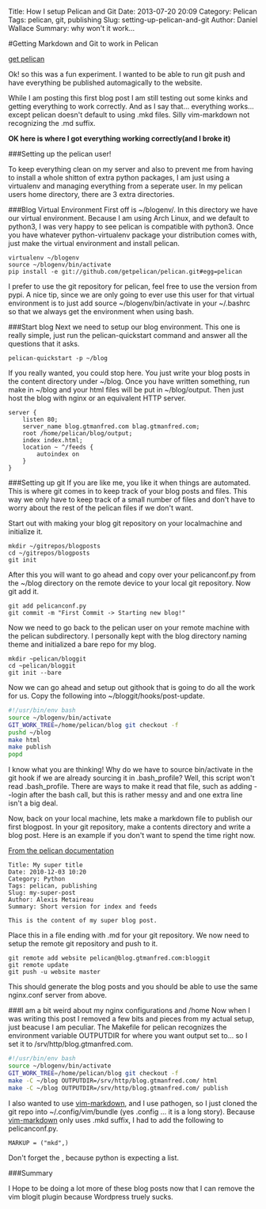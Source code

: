 Title: How I setup Pelican and Git
Date: 2013-07-20 20:09
Category: Pelican
Tags: pelican, git, publishing
Slug: setting-up-pelican-and-git
Author: Daniel Wallace
Summary:  why won't it work...

#Getting Markdown and Git to work in Pelican

[get pelican](https://github.com/getpelican/pelican-themes)

Ok! so this was a fun experiment.  I wanted to be able to run git push and have everything be
published automagically to the website.

While I am posting this first blog post I am still testing out some kinks and getting
everything to work correctly.  And as I say that... everything works... except pelican doesn't
default to using .mkd files. Silly vim-markdown not recognizing the .md suffix.

__OK here is where I got everything working correctly(and I broke it)__

###Setting up the pelican user!

To keep everything clean on my server and also to prevent me from having to install a whole
shitton of extra python packages, I am just using a virtualenv and managing everything from a
seperate user.  In my pelican users home directory, there are 3 extra directories.

###Blog Virtual Environment
First off is ~/blogenv/. In this directory we have our virtual environment.  Because I am
using Arch Linux, and we default to python3, I was very happy to see pelican is compatible
with python3.  Once you have whatever python-virtualenv package your distribution comes with,
just make the virtual environment and install pelican.

    virtualenv ~/blogenv
    source ~/blogenv/bin/activate
    pip install -e git://github.com/getpelican/pelican.git#egg=pelican

I prefer to use the git repository for pelican, feel free to use the version from pypi.  A
nice tip, since we are only going to ever use this user for that virtual environment is to
just add source ~/blogenv/bin/activate in your ~/.bashrc so that we always get the environment
when using bash.

###Start blog
Next we need to setup our blog environment.  This one is really simple, just run the
pelican-quickstart command and answer all the questions that it asks.

    pelican-quickstart -p ~/blog

If you really wanted, you could stop here.  You just write your blog posts in the content
directory under ~/blog.  Once you have written something, run make in ~/blog and your html
files will be put in ~/blog/output.  Then just host the blog with nginx or an equivalent HTTP
server.

    server {
        listen 80;
        server_name blog.gtmanfred.com blag.gtmanfred.com;
        root /home/pelican/blog/output;
        index index.html;
        location ~ ^/feeds {
            autoindex on
        }
    }

###Setting up git
If you are like me, you like it when things are automated.  This is where git comes in to keep
track of your blog posts and files.  This way we only have to keep track of a small number of
files and don't have to worry about the rest of the pelican files if we don't want.

Start out with making your blog git repository on your localmachine and initialize it.

    mkdir ~/gitrepos/blogposts
    cd ~/gitrepos/blogposts
    git init

After this you will want to go ahead and copy over your pelicanconf.py from the ~/blog
directory on the remote device to your local git repository.  Now git add it.

    git add pelicanconf.py
    git commit -m "First Commit -> Starting new blog!"

Now we need to go back to the pelican user on your remote machine with the pelican
subdirectory.  I personally kept with the blog directory naming theme and initialized a bare
repo for my blog.

    mkdir ~pelican/bloggit
    cd ~pelican/bloggit
    git init --bare

Now we can go ahead and setup out githook that is going to do all the work for us.  Copy the
following into ~/bloggit/hooks/post-update.

```bash
#!/usr/bin/env bash
source ~/blogenv/bin/activate
GIT_WORK_TREE=/home/pelican/blog git checkout -f
pushd ~/blog
make html
make publish
popd
```


I know what you are thinking! Why do we have to source bin/activate in the git hook if we are
already sourcing it in .bash_profile? Well, this script won't read .bash_profile.  There are
ways to make it read that file, such as adding --login after the bash call, but this is rather
messy and and one extra line isn't a big deal.

Now, back on your local machine, lets make a markdown file to publish our first blogpost.  In
your git repository, make a contents directory and write a blog post.  Here is an example if
you don't want to spend the time right now.

[From the pelican documentation](https://github.com/getpelican/pelican/blob/master/docs/getting_started.rst#file-metadata)

    Title: My super title
    Date: 2010-12-03 10:20
    Category: Python
    Tags: pelican, publishing
    Slug: my-super-post
    Author: Alexis Metaireau
    Summary: Short version for index and feeds
    
    This is the content of my super blog post.

Place this in a file ending with .md for your git repository.  We now need to setup the remote
git repository and push to it.

    git remote add website pelican@blog.gtmanfred.com:bloggit
    git remote update
    git push -u website master

This should generate the blog posts and you should be able to use the same nginx.conf server
from above.

###I am a bit weird about my nginx configurations and /home
Now when I was writing this post I removed a few bits and pieces from my actual setup, just
beacuse I am peculiar.  The Makefile for pelican recognizes the environment variable OUTPUTDIR
for where you want output set to... so I set it to /srv/http/blog.gtmanfred.com.

```bash
#!/usr/bin/env bash
source ~/blogenv/bin/activate
GIT_WORK_TREE=/home/pelican/blog git checkout -f
make -C ~/blog OUTPUTDIR=/srv/http/blog.gtmanfred.com/ html
make -C ~/blog OUTPUTDIR=/srv/http/blog.gtmanfred.com/ publish
```

I also wanted to use [vim-markdown](https://github.com/plasticboy/vim-markdown), and I use
pathogen, so I just cloned the git repo into ~/.config/vim/bundle (yes .config ... it is a
long story).  Because [vim-markdown](https://github.com/plasticboy/vim-markdown) only uses
.mkd suffix, I had to add the following to pelicanconf.py.

    MARKUP = ("mkd",)

Don't forget the , because python is expecting a list.

###Summary

I Hope to be doing a lot more of these blog posts now that I can remove the vim blogit plugin
because Wordpress truely sucks.
